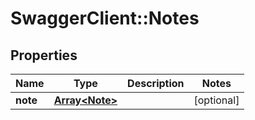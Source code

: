 # SwaggerClient::Notes

## Properties
Name | Type | Description | Notes
------------ | ------------- | ------------- | -------------
**note** | [**Array&lt;Note&gt;**](Note.md) |  | [optional] 


